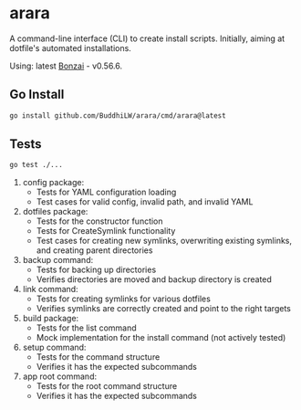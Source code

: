 # arara

A command-line interface (CLI) to create install scripts. Initially, aiming at dotfile's automated installations.

Using: latest [Bonzai](https://github.com/rwxrob/bonzai) - v0.56.6.

## Go Install

```bash
go install github.com/BuddhiLW/arara/cmd/arara@latest
```

## Tests

``` bash
go test ./...
```


1. config package:
    - Tests for YAML configuration loading
    - Test cases for valid config, invalid path, and invalid YAML
2. dotfiles package:
    - Tests for the constructor function
    - Tests for CreateSymlink functionality
    - Test cases for creating new symlinks, overwriting existing symlinks, and creating parent directories
3. backup command:
    - Tests for backing up directories
    - Verifies directories are moved and backup directory is created
4. link command:
    - Tests for creating symlinks for various dotfiles
    - Verifies symlinks are correctly created and point to the right targets
5. build package:
    - Tests for the list command
    - Mock implementation for the install command (not actively tested)
6. setup command:
    - Tests for the command structure
    - Verifies it has the expected subcommands
7. app root command:
    - Tests for the root command structure
    - Verifies it has the expected subcommands


